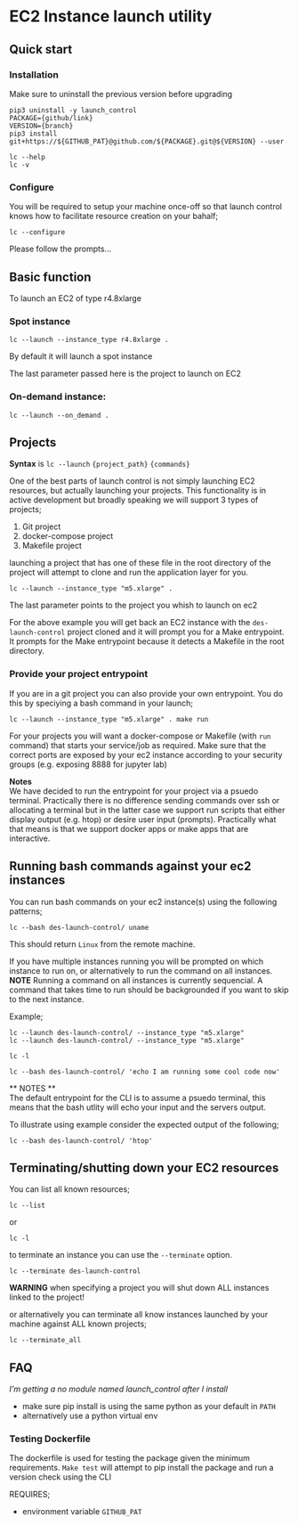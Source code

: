 # EC2 Instance launch utility

## Quick start

### Installation

Make sure to uninstall the previous version before upgrading

```
pip3 uninstall -y launch_control
PACKAGE={github/link}
VERSION={branch}
pip3 install git+https://${GITHUB_PAT}@github.com/${PACKAGE}.git@${VERSION} --user

lc --help
lc -v
```

### Configure

You will be required to setup your machine once-off so that launch control knows how to facilitate resource creation on your bahalf;

```
lc --configure
```

Please follow the prompts...

## Basic function

To launch an EC2 of type r4.8xlarge

### Spot instance
```
lc --launch --instance_type r4.8xlarge .
```
By default it will launch a spot instance

The last parameter passed here is the project to launch on EC2

### On-demand instance:
```
lc --launch --on_demand .
```


## Projects

**Syntax** is `lc --launch` `{project_path}` `{commands}`

One of the best parts of launch control is not simply launching EC2 resources, but actually launching your projects.
This functionality is in active development but broadly speaking we will support 3 types of projects;

1. Git project
2. docker-compose project
3. Makefile project

launching a project that has one of these file in the root directory of the project will attempt to clone and run the application layer for you.

```
lc --launch --instance_type "m5.xlarge" .
```

The last parameter points to the project you whish to launch on ec2

For the above example you will get back an EC2 instance with the `des-launch-control` project cloned and it will prompt you for a Make entrypoint. It prompts for the Make entrypoint because it detects a Makefile in the root directory.

### Provide your project entrypoint

If you are in a git project you can also provide your own entrypoint. You do this by speciying a bash command in your launch;

```
lc --launch --instance_type "m5.xlarge" . make run
```

For your projects you will want a docker-compose or Makefile (with `run` command) that starts your service/job as required. Make sure that the correct ports are exposed by your ec2 instance according to your security groups (e.g. exposing 8888 for jupyter lab)

**Notes**  
We have decided to run the entrypoint for your project via a psuedo terminal. Practically there is no difference sending commands over ssh or allocating a terminal but in the latter case we support run scripts that either display output (e.g. htop) or desire user input (prompts). Practically what that means is that we support docker apps or make apps that are interactive.
## Running bash commands against your ec2 instances

You can run bash commands on your ec2 instance(s) using the following patterns;

```
lc --bash des-launch-control/ uname
```

This should return `Linux` from the remote machine.

If you have multiple instances running you will be prompted on which instance to run on, or alternatively to run the command on all instances.  
**NOTE** Running a command on all instances is currently sequencial. A command that takes time to run should be backgrounded if you want to skip to the next instance.

Example;
```
lc --launch des-launch-control/ --instance_type "m5.xlarge"
lc --launch des-launch-control/ --instance_type "m5.xlarge"

lc -l

lc --bash des-launch-control/ 'echo I am running some cool code now'
```

** NOTES **  
The default entrypoint for the CLI is to assume a psuedo terminal, this means that the bash utlity will echo your input and the servers output.

To illustrate using example consider the expected output of the following;
```
lc --bash des-launch-control/ 'htop'
```
## Terminating/shutting down your EC2 resources

You can list all known resources;
```
lc --list
```

or

```
lc -l
```

to terminate an instance you can use the `--terminate` option.

```
lc --terminate des-launch-control
```

**WARNING** when specifying a project you will shut down ALL instances linked to the project!

or alternatively you can terminate all know instances launched by your machine against ALL known projects;
```
lc --terminate_all
```

## FAQ

*I’m getting a no module named launch_control after I install*

- make sure pip install is using the same python as your default in `PATH`  
- alternatively use a python virtual env

### Testing Dockerfile

The dockerfile is used for testing the package given the minimum requirements.
`Make test` will attempt to pip install the package and run a version check using the CLI

REQUIRES;
- environment variable `GITHUB_PAT`


